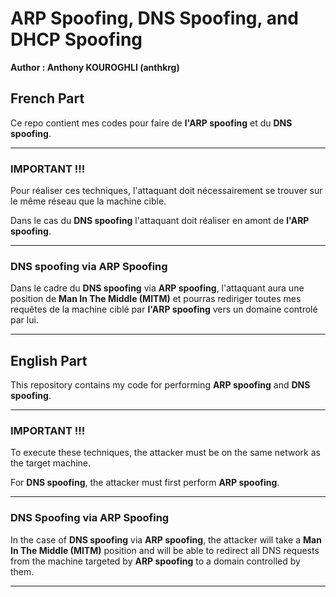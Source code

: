 # **ARP Spoofing, DNS Spoofing, and DHCP Spoofing**

**Author : Anthony KOUROGHLI (anthkrg)**

## French Part

Ce repo contient mes codes pour faire de **l'ARP spoofing** et du **DNS spoofing**.

---

### **IMPORTANT !!!**

Pour réaliser ces techniques, l'attaquant doit nécessairement se trouver sur le même réseau que la machine cible.

Dans le cas du **DNS spoofing** l'attaquant doit réaliser en amont de **l'ARP spoofing**.

---

### DNS spoofing via ARP Spoofing

Dans le cadre du **DNS spoofing** via **ARP spoofing**, l'attaquant aura une position de **Man In The Middle (MITM)** et pourras rediriger toutes mes requêtes de la machine ciblé par **l'ARP spoofing** vers un domaine controlé par lui.

---

## English Part

This repository contains my code for performing **ARP spoofing** and **DNS spoofing**.  

---

### **IMPORTANT !!!**  

To execute these techniques, the attacker must be on the same network as the target machine.  

For **DNS spoofing**, the attacker must first perform **ARP spoofing**.  

---

### **DNS Spoofing via ARP Spoofing**  

In the case of **DNS spoofing** via **ARP spoofing**, the attacker will take a **Man In The Middle (MITM)** position and will be able to redirect all DNS requests from the machine targeted by **ARP spoofing** to a domain controlled by them.  

---
